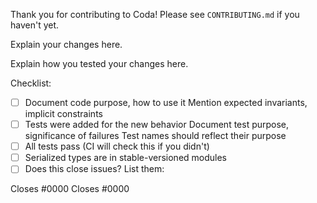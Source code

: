 Thank you for contributing to Coda! Please see `CONTRIBUTING.md` if you haven't
yet.

Explain your changes here.

Explain how you tested your changes here.

Checklist:

- [ ] Document code purpose, how to use it
       Mention expected invariants, implicit constraints
- [ ] Tests were added for the new behavior
       Document test purpose, significance of failures
       Test names should reflect their purpose
- [ ] All tests pass (CI will check this if you didn't)
- [ ] Serialized types are in stable-versioned modules
- [ ] Does this close issues? List them:

Closes #0000
Closes #0000
